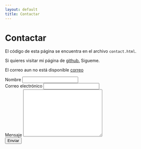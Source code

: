 ```yaml
---
layout: default
title: Contactar
---
```


<div id="contact">
  <h1 class="pageTitle">Contactar</h1>
  <div class="contactContent">
    <p class="intro">El código de esta página se encuentra en el archivo <code>contact.html</code>.</p>
    <p>Si quieres visitar mi página de <a href="http://github.com/tryn0/">github.</a> Sigueme.</p>
    <p>El correo aun no está disponible <a href="mailto:correo@correo.es">correo</a></p>
  </div>
  <form action="http://formspree.io/your@mail.com" method="POST">
    <label for="name">Nombre</label>
    <input type="text" id="name" name="name" class="full-width"><br>
    <label for="email">Correo electrónico</label>
    <input type="email" id="email" name="_replyto" class="full-width"><br>
    <label for="message">Mensaje</label>
    <textarea name="message" id="message" cols="30" rows="10" class="full-width"></textarea><br>
    <input type="submit" value="Envíar" class="button">
  </form>
</div>
